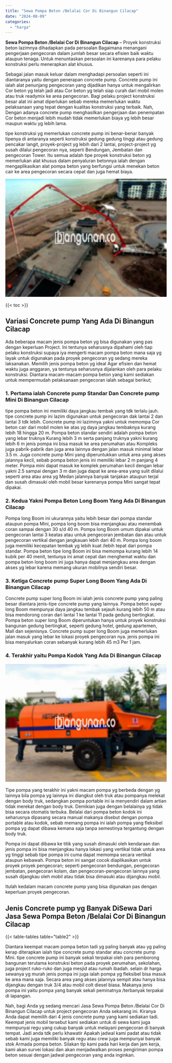 ```yaml
---
title: "Sewa Pompa Beton /Belalai Cor Di Binangun Cilacap"
date: "2024-08-09"
categories: 
  - "harga"
---
```


**Sewa Pompa Beton /Belalai Cor Di Binangun Cilacap** – Proyek konstruksi beton lazimnya dihadapkan pada persoalan Bagaimana menangani pengerjaan pengecoran dalam jumlah besar secara efisien baik waktu ataupun tenaga. Untuk menuntaskan persoalan ini karenanya para pelaku konstruksi perlu menerapkan alat khusus.

Sebagai jalan masuk keluar dalam menghadapi persoalan seperti ini diantaranya yaitu dengan penerapan concrete pump. Concrete pump ini ialah alat penunjang pengecoran yang dijadikan hanya untuk mengalirkan Cor beton yg telah jadi atau Cor beton yg telah siap curah dari mobil molen atau truk readymix ke area pengecoran. Bagi pelaku project konstruksi besar alat ini amat diperlukan sebab mereka memerlukan waktu pelaksanaan yang tepat dengan kualitas konstruksi yang terbaik. Nah, Dengan adanya concrete pump menghasilkan pengerjaan dan penempatan Cor beton menjadi lebih mudah tidak memerlukan biaya yg lebih besar maupun waktu yg lebih lama.

tipe konstruksi yg memerlukan concrete pump ini benar-benar banyak tipenya di antaranya seperti konstruksi gedung gedung tinggi atau gedung pencakar langit, proyek-project yg lebih dari 2 lantai, project-project yg susah dilalui pengecoran nya, seperti Bendungan, Jembatan dan pengecoran Tower. Itu semua adalah tipe proyek konstruksi beton yg memerlukan alat khusus dalam penyaluran betonnya ialah dengan mengaplikasikan alat pompa beton yang berfungsi untuk menekan beton cair ke area pengecoran secara cepat dan juga hemat biaya.

![Sewa Pompa Beton /Belalai Cor Di Binangun Cilacap](/images/sewa-concrete-pump-36.png)

{{< toc >}}

## Variasi Concrete pump Yang Ada Di Binangun Cilacap

Ada beberapa macam jenis pompa beton yg bisa digunakan yang pas dengan keperluan Project. Ini tentunya seharusnya dipahami oleh tiap pelaku konstruksi supaya iya mengerti macam pompa beton mana saja yg layak untuk digunakan pada proyek pengecoran yg sedang mereka laksanakan. Memilih jenis pompa beton yg ideal Agar efisien dan hemat waktu juga anggaran, ya tentunya seharusnya dijalankan oleh para pelaku konstruksi. Diantara macam-macam pompa beton yang kami sediakan untuk mempermudah pelaksanaan pengecoran ialah sebagai berikut;

### 1\. Pertama ialah Concrete pump Standar Dan Concrete pump Mini Di Binangun Cilacap

tipe pompa beton ini memiliki daya jangkau tembak yang tdk terlalu jauh. tipe concrete pump ini lazim digunakan untuk pengecoran dak lantai 2 dan lantai 3 tdk lebih. Concrete pump ini lazimnya yakni untuk memompa Cor beton cair dari mobil molen ke atas yg daya jangkau tembaknya kurang lebih 18 hingga 20 m. Pompa beton standar sendiri adalah pompa beton yang lebar truknya Kurang lebih 3 m serta panjang truknya yakni kurang lebih 6 m jenis pompa ini bisa masuk ke area perumahan atau Kompleks juga pabrik-pabrik dan juga area lainnya dengan jalan masuk minimal lebar 3.5 m. Juga concrete pump Mini yang diperuntukkan untuk area yang akses jalannya kecil, sebab pompa beton jenis ini memiliki lebar 2 m panjang 4 meter. Pompa mini dapat masuk ke komplek perumahan kecil dengan lebar yakni 2.5 sampai dengan 3 m dan juga dapat ke area-area yang sulit dilalui seperti area atau area yg Medan jalannya banyak tanjakan ataupun terjal dan susah dimasuki oleh mobil besar karenanya pompa Mini sangat tepat dipakai.

### 2\. Kedua Yakni Pompa Beton Long Boom Yang Ada Di Binangun Cilacap

Pompa long Boom ini ukurannya yaitu lebih besar dari pompa standar ataupun pompa Mini, pompa long boom bisa menjangkau atau menembak coran sampai dengan 30 s/d 40 m. Pompa long Boom umum dipakai untuk pengecoran lantai 3 keatas atau untuk pengecoran jembatan dan atau untuk pengecoran vertikal dengan jangkauan lebih dari 40 m. Pompa long boom juga memiliki kecepatan tembak yg lebih kuat /lebih tepat dari pompa standar. Pompa beton tipe long Boom ini bisa memompa kurang lebih 14 kubik per 40 menit, tentunya ini amat cepat dan menghemat waktu dan pompa beton long boom ini juga hanya dapat menjangkau area dengan akses yg lebar karena memang ukuran mobilnya sendiri besar.

### 3\. Ketiga Concrete pump Super Long Boom Yang Ada Di Binangun Cilacap

Concrete pump super long Boom ini ialah jenis concrete pump yang paling besar diantara jenis-tipe concrete pump yang lainnya. Pompa beton super long Boom mempunyai daya jangkau tembak sejauh kurang lebih 50 m atau bisa mendorong coran dari lantai 1 ke lantai 11 pada gedung bertingkat. Pompa beton super long Boom diperuntukan hanya untuk proyek konstruksi bangunan gedung bertingkat, seperti gedung hotel, gedung apartemen, Mall dan sejenisnya. Concrete pump super long Boom juga memerlukan jalan masuk yang lebar ke lokasi proyek pengecoran nya. jenis pompa ini bisa menyalurkan coran sebanyak kurang lebih 45 m3 Per 1 jam.

### 4\. Terakhir yaitu Pompa Kodok Yang Ada Di Binangun Cilacap

![Sewa Pompa Beton /Belalai Cor Di Binangun Cilacap](/images/sewa-concrete-pump-16.png)

Tipe pompa yang terakhir ini yakni macam pompa yg berbeda dengan yg lainnya bila pompa yg lainnya ini diangkut oleh truk atau pompanya melekat dengan body truk, sedangkan pompa portable ini ia menyendiri dalam artian tidak merekat dengan body truk. Demikian juga dengan belalainya yg tidak bisa secara otomatis terbuka. Belalai dari pompa beton kodok ini seharusnya dipasang secara manual makanya disebut dengan pompa portable atau kodok, sebab memang pompa ini ialah pompa yang fleksibel pompa yg dapat dibawa kemana saja tanpa semestinya tergantung dengan body truk.

Pompa ini dapat dibawa ke titik yang susah dimasuki oleh kendaraan dan jenis pompa ini bisa menjangkau hanya lokasi yang vertikal tidak untuk area yg tinggi sebab tipe pompa ini cuma dapat memompa secara vertikal ataupun kebawah. Pompa beton ini sangat cocok diaplikasikan untuk proyek proyek pengecoran; seperti pengecoran bendungan, pengecoran jembatan, pengecoran kolam, dan pengecoran-pengecoran lainnya yang susah dijangkau oleh mobil atau tidak bisa dimasuki atau dijangkau mobil.

Itulah kedalam macam concrete pump yang bisa digunakan pas dengan keperluan proyek pengecoran.

## Jenis Concrete pump yg Banyak DiSewa Dari Jasa Sewa Pompa Beton /Belalai Cor Di Binangun Cilacap

{{< table-tables table="table2" >}}

Diantara keempat macam pompa beton tadi yg paling banyak atau yg paling kerap diterapkan ialah tipe concrete pump standar atau concrete pump Mini. tipe concrete pump ini banyak sekali terpakai oleh para pemborong bangunan terutama konstruksi beton pada proyek perumahan, sekolahan, juga project ruko-ruko dan juga mesjid atau rumah ibadah. selain dr harga sewanya yg murah jenis pompa ini juga ialah pompa yg fleksibel bisa masuk ke area mana saja. Secara area yang akses jalannya sempit atau hanya bisa dijangkau dengan truk 3/4 atau mobil colt diesel biasa. Makanya jenis pompa ini yaitu pompa yang banyak sekali peminatnya /terbanyak terpakai di lapangan.

Nah, bagi Anda yg sedang mencari Jasa Sewa Pompa Beton /Belalai Cor Di Binangun Cilacap untuk project pengecoran Anda sekarang ini. Kiranya Anda dapat memilih dari 4 jenis concrete pump yang kami sediakan tadi. Keempat jenis mobil tersebut kami sediakan untuk di sewa kami juga mempunyai regu yang cukup banyak untuk melayani pengecoran di banyak tempat. Jadi anda tdk perlu khawatir Apakah jadwal kami padat atau tidak sebab kami juga memiliki banyak regu atau crew juga mempunyai banyak stok Armada pompa beton. Silakan tlp kami pada hari kerja dan jam kerja, kami akan survei lokasi dan akan menjadwalkan proses pengiriman pompa beton sesuai dengan jadwal pengecoran yang anda inginkan.
